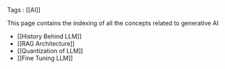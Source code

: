 Tags : [[AI]]

This page contains the indexing of all the concepts related to generative AI

- [[History Behind LLM]]
- [[RAG Architecture]]
- [[Quantization of LLM]]
- [[Fine Tuning LLM]]
